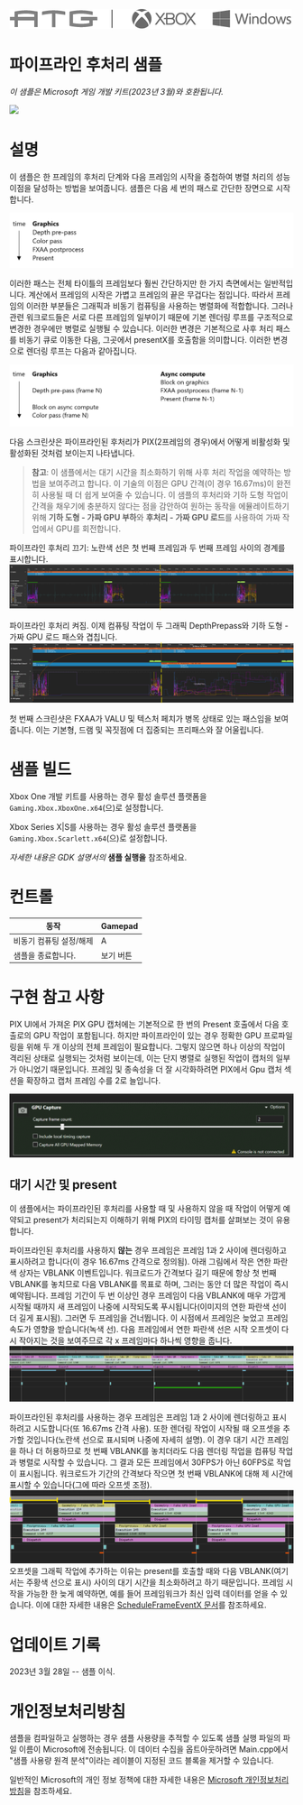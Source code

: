![](./media/image1.png)

# 파이프라인 후처리 샘플

*이 샘플은 Microsoft 게임 개발 키트(2023년 3월)와 호환됩니다.*

![](./media/image2.png)

# 설명

이 샘플은 한 프레임의 후처리 단계와 다음 프레임의 시작을 중첩하여 병렬 처리의 성능 이점을 달성하는 방법을 보여줍니다. 샘플은 다음 세 번의 패스로 간단한 장면으로 시작합니다.

![](./media/image3.png)

이러한 패스는 전체 타이틀의 프레임보다 훨씬 간단하지만 한 가지 측면에서는 일반적입니다. 계산에서 프레임의 시작은 가볍고 프레임의 끝은 무겁다는 점입니다. 따라서 프레임의 이러한 부분들은 그래픽과 비동기 컴퓨팅을 사용하는 병렬화에 적합합니다. 그러나 관련 워크로드들은 서로 다른 프레임의 일부이기 때문에 기본 렌더링 루프를 구조적으로 변경한 경우에만 병렬로 실행될 수 있습니다. 이러한 변경은 기본적으로 사후 처리 패스를 비동기 큐로 이동한 다음, 그곳에서 presentX를 호출함을 의미합니다. 이러한 변경으로 렌더링 루프는 다음과 같아집니다.

![](./media/image5.png)

다음 스크린샷은 파이프라인된 후처리가 PIX(2프레임의 경우)에서 어떻게 비활성화 및 활성화된 것처럼 보이는지 나타냅니다.

> **참고**: 이 샘플에서는 대기 시간을 최소화하기 위해 사후 처리 작업을 예약하는 방법을 보여주려고 합니다.
> 이 기술의 이점은 GPU 간격(이 경우 16.67ms)이 완전히 사용될 때 더 쉽게 보여줄 수 있습니다. 이 샘플의 후처리와 기하 도형 작업이 간격을 채우기에 충분하지 않다는 점을 감안하여 원하는 동작을 에뮬레이트하기 위해 **기하 도형 - 가짜 GPU 부하**와 **후처리 - 가짜 GPU 로드**를 사용하여 가짜 작업에서 GPU를 회전합니다.

파이프라인 후처리 끄기: 노란색 선은 첫 번째 프레임과 두 번째 프레임 사이의 경계를 표시합니다. ![](./media/image6.png)

파이프라인 후처리 켜짐. 이제 컴퓨팅 작업이 두 그래픽 DepthPrepass와 기하 도형 - 가짜 GPU 로드 패스와 겹칩니다. ![](./media/image7.png)

첫 번째 스크린샷은 FXAA가 VALU 및 텍스처 페치가 병목 상태로 있는 패스임을 보여줍니다. 이는 기본형, 드램 및 꼭짓점에 더 집중되는 프리패스와 잘 어울립니다.

# 샘플 빌드

Xbox One 개발 키트를 사용하는 경우 활성 솔루션 플랫폼을 `Gaming.Xbox.XboxOne.x64`(으)로 설정합니다.

Xbox Series X|S를 사용하는 경우 활성 솔루션 플랫폼을 `Gaming.Xbox.Scarlett.x64`(으)로 설정합니다.

*자세한 내용은* *GDK 설명서의* __샘플 실행을__ 참조하세요.&nbsp;

# 컨트롤

| 동작 | Gamepad |
|---|---|
| 비동기 컴퓨팅 설정/해제 | A |
| 샘플을 종료합니다. | 보기 버튼 |

# 구현 참고 사항

PIX UI에서 가져온 PIX GPU 캡처에는 기본적으로 한 번의 Present 호출에서 다음 호출로의 GPU 작업이 포함됩니다. 하지만 파이프라인이 있는 경우 정확한 GPU 프로파일링을 위해 두 개 이상의 전체 프레임이 필요합니다. 그렇지 않으면 하나 이상의 작업이 격리된 상태로 실행되는 것처럼 보이는데, 이는 단지 병렬로 실행된 작업이 캡처의 일부가 아니었기 때문입니다. 프레임 및 종속성을 더 잘 시각화하려면 PIX에서 Gpu 캡처 섹션을 확장하고 캡처 프레임 수를 2로 늘입니다.

![](./media/image4.png)

## 대기 시간 및 present

이 샘플에서는 파이프라인된 후처리를 사용할 때 및 사용하지 않을 때 작업이 어떻게 예약되고 present가 처리되는지 이해하기 위해 PIX의 타이밍 캡처를 살펴보는 것이 유용합니다.

파이프라인된 후처리를 사용하지 **않는** 경우 프레임은 프레임 1과 2 사이에 렌더링하고 표시하려고 합니다(이 경우 16.67ms 간격으로 정의됨). 아래 그림에서 작은 연한 파란색 상자는 VBLANK 이벤트입니다. 워크로드가 간격보다 길기 때문에 항상 첫 번째 VBLANK를 놓치므로 다음 VBLANK를 목표로 하며, 그러는 동안 더 많은 작업이 즉시 예약됩니다. 프레임 기간이 두 번 이상인 경우 프레임이 다음 VBLANK에 매우 가깝게 시작될 때까지 새 프레임이 나중에 시작되도록 푸시됩니다(이미지의 연한 파란색 선이 더 길게 표시됨). 그러면 두 프레임을 건너뜁니다. 이 시점에서 프레임은 늦었고 프레임 속도가 영향을 받습니다(녹색 선). 다음 프레임에서 연한 파란색 선은 시작 오프셋이 다시 작아지는 것을 보여주므로 각 x 프레임마다 하나씩 영향을 줍니다. ![](./media/image8.png)

파이프라인된 후처리를 사용하는 경우 프레임은 프레임 1과 2 사이에 렌더링하고 표시하려고 시도합니다(또 16.67ms 간격 사용). 또한 렌더링 작업이 시작될 때 오프셋을 추가할 것입니다(노란색 선으로 표시되며 나중에 자세히 설명). 이 경우 대기 시간 프레임을 하나 더 허용하므로 첫 번째 VBLANK를 놓치더라도 다음 렌더링 작업을 컴퓨팅 작업과 병렬로 시작할 수 있습니다. 그 결과 모든 프레임에서 30FPS가 아닌 60FPS로 작업이 표시됩니다. 워크로드가 기간의 간격보다 작으면 첫 번째 VBLANK에 대해 제 시간에 표시할 수 있습니다(그에 따라 오프셋 조정). ![](./media/image9.png) 오프셋을 그래픽 작업에 추가하는 이유는 present를 호출할 때와 다음 VBLANK(여기서는 주황색 선으로 표시) 사이의 대기 시간을 최소화하려고 하기 때문입니다. 프레임 시작을 가능한 한 늦게 예약하면, 예를 들어 프레임워크가 최신 입력 데이터를 얻을 수 있습니다. 이에 대한 자세한 내용은 [ScheduleFrameEventX 문서](https://developer.microsoft.com/en-us/games/xbox/docs/gdk/id3d12device_scheduleframeeventx)를 참조하세요.

# 업데이트 기록

2023년 3월 28일 -- 샘플 이식.

# 개인정보처리방침

샘플을 컴파일하고 실행하는 경우 샘플 사용량을 추적할 수 있도록 샘플 실행 파일의 파일 이름이 Microsoft에 전송됩니다. 이 데이터 수집을 옵트아웃하려면 Main.cpp에서 "샘플 사용량 원격 분석"이라는 레이블이 지정된 코드 블록을 제거할 수 있습니다.

일반적인 Microsoft의 개인 정보 정책에 대한 자세한 내용은 [Microsoft 개인정보처리방침](https://privacy.microsoft.com/en-us/privacystatement/)을 참조하세요.


